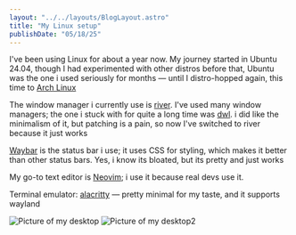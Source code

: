 ```yaml
---
layout: "../../layouts/BlogLayout.astro"
title: "My Linux setup"
publishDate: "05/18/25"
---
```


I've been using Linux for about a year now. My journey started in Ubuntu 24.04, though I had experimented with other distros before that, Ubuntu was the one i used seriously for months — until I distro-hopped again, this time to [Arch Linux](https://archlinux.org)


The window manager i currently use is [river](https://codeberg.org/river). I've used many window managers; the one i stuck with for quite a long time was [dwl](https://codeberg.org/dwl). i did like the minimalism of it, but patching is a pain, so now I've switched to river because it just works


[Waybar](https://github.com/Alexays/waybar) is the status bar i use; it uses CSS for styling, which makes it better than other status bars. Yes, i know its bloated, but its pretty and just works


My go-to text editor is [Neovim](https://github.com/neovim); i use it because real devs use it.


Terminal emulator: [alacritty](https://github.com/alacritty) — pretty minimal for my taste, and it supports wayland

![Picture of my desktop](/linux-setup/picture1.png)
![Picture of my desktop2](/linux-setup/picture2.png)



